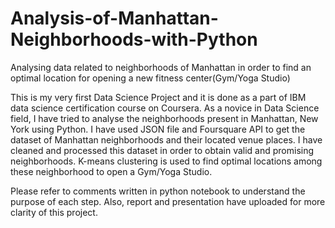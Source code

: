 # Analysis-of-Manhattan-Neighborhoods-with-Python
Analysing data related to neighborhoods of Manhattan in order to find an optimal location for opening a new fitness center(Gym/Yoga Studio)


This is my very first Data Science Project and it is done as a part of IBM data science certification course on Coursera. As a novice in Data Science field, I have tried to analyse the neighborhoods present in Manhattan, New York using Python. I have used JSON file and Foursquare API to get the dataset of Manhattan neighborhoods and their located venue places. I have cleaned and processed this dataset in order to obtain valid and promising neighborhoods. K-means clustering is used to find optimal locations among these neighborhood to open a Gym/Yoga Studio.

Please refer to comments written in python notebook to understand the purpose of each step. Also, report and presentation have uploaded for more clarity of this project.
